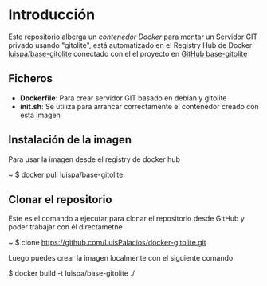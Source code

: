# Introducción

Este repositorio alberga un *contenedor Docker* para montar un Servidor GIT privado usando "gitolite", está automatizado en el Registry Hub de Docker [luispa/base-gitolite](https://registry.hub.docker.com/u/luispa/base-gitolite/) conectado con el el proyecto en [GitHub base-gitolite](https://github.com/LuisPalacios/base-gitolite)


## Ficheros

* **Dockerfile**: Para crear servidor GIT basado en debian y gitolite
* **init.sh**: Se utiliza para arrancar correctamente el contenedor creado con esta imagen

## Instalación de la imagen

Para usar la imagen desde el registry de docker hub

~ $ docker pull luispa/base-gitolite


## Clonar el repositorio

Este es el comando a ejecutar para clonar el repositorio desde GitHub y poder trabajar con él directametne

~ $ clone https://github.com/LuisPalacios/docker-gitolite.git

Luego puedes crear la imagen localmente con el siguiente comando

$ docker build -t luispa/base-gitolite ./
